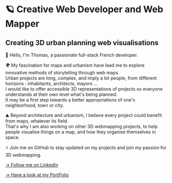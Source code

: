 

<h1>🪐 Creative Web Developer and Web Mapper </h1>
<h2> Creating 3D urban planning web visualisations</h2>


👋 Hello, I'm Thomas, a passionate full-stack French developer.

🌍 My fascination for maps and urbanism have lead me to explore innovative methods of storytelling through web maps. </br>
Urban projects are long, complex, and imply a lot people, from different horizons : inhabitants, architects, mayors ... </br>
I would like to offer accessible 3D representations of projects so everyone understands at their own level what's being planned. </br>
It may be a first step towards a better appropriations of one's neighborhood, town or city.

⛰️ Beyond architecture and urbanism, I believe every project could benefit from maps, whatever its field. </br>
That's why I am also working on other 3D webmapping projects, to help people visualise things on a map, and how they organise themselves in space.

⚡️ Join me on GitHub to stay updated on my projects and join my passion for 3D webmapping.


<p>
<a href="https://linkedin.com/in/thomas lonjon" target="blank">
   → Follow me on LinkedIn
</a>
</p>
<p>
<a href="https://thomaslonjon.netlify.app/" target="blank">
→  Have a look at my PortFolio
</a>
</p>




